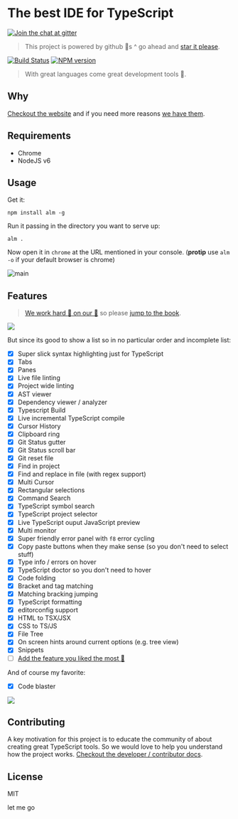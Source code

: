 

# The best IDE for TypeScript

[![Join the chat at  gitter][gitter-image]][gitter-url]

> This project is powered by github 🌟s ^ go ahead and [star it please](https://github.com/alm-tools/alm/stargazers).

[![Build Status][travis-image]][travis-url]
[![NPM version][npm-image]][npm-url]

> With great languages come great development tools 🌹.

## Why

[Checkout the website](http://alm.tools) and if you need more reasons [we have them](https://basarat.gitbooks.io/alm/content/contributing/why.html).

## Requirements

* Chrome
* NodeJS v6

## Usage

Get it:
```
npm install alm -g
```

Run it passing in the directory you want to serve up:
```
alm .
```

Now open it in `chrome` at the URL mentioned in your console. (**protip** use `alm -o` if your default browser is chrome)

![main](https://raw.githubusercontent.com/alm-tools/alm-tools.github.io/master/screens/main.png)

## Features

> [We work hard :construction_worker: on our :memo:][docs] so please [jump to the book][docs].

[![][cover]][docs]

But since its good to show a list so in no particular order and incomplete list:

* [x] Super slick syntax highlighting just for TypeScript
* [x] Tabs
* [x] Panes
* [x] Live file linting
* [x] Project wide linting
* [x] AST viewer
* [x] Dependency viewer / analyzer
* [x] Typescript Build
* [x] Live incremental TypeScript compile
* [x] Cursor History
* [x] Clipboard ring
* [x] Git Status gutter
* [x] Git Status scroll bar
* [x] Git reset file
* [x] Find in project
* [x] Find and replace in file (with regex support)
* [x] Multi Cursor
* [x] Rectangular selections
* [x] Command Search
* [x] TypeScript symbol search
* [x] TypeScript project selector
* [x] Live TypeScript ouput JavaScript preview
* [x] Multi monitor
* [x] Super friendly error panel with `f8` error cycling
* [x] Copy paste buttons when they make sense (so you don't need to select stuff)
* [x] Type info / errors on hover
* [x] TypeScript doctor so you don't need to hover
* [x] Code folding
* [x] Bracket and tag matching
* [x] Matching bracking jumping
* [x] TypeScript formatting
* [x] editorconfig support
* [x] HTML to TSX/JSX
* [x] CSS to TS/JS
* [x] File Tree
* [x] On screen hints around current options (e.g. tree view)
* [x] Snippets
* [ ] [Add the feature you liked the most 🌹](https://github.com/alm-tools/alm/pulls)

And of course my favorite:

* [x] Code blaster

![](https://raw.githubusercontent.com/alm-tools/alm-tools.github.io/master/screens/blaster.gif)

## Contributing
A key motivation for this project is to educate the community of about creating great TypeScript tools. So we would love to help you understand how the project works. [Checkout the developer / contributor docs][contributing].

## License

MIT

[docs]: https://basarat.gitbooks.io/alm/content/
[contributing]: https://basarat.gitbooks.io/alm/content/contributing/
[cover]: https://raw.githubusercontent.com/alm-tools/alm-tools.github.io/master/screens/cover_small.png
[npm-image]: https://img.shields.io/npm/v/alm.svg?style=flat
[npm-url]: https://npmjs.org/package/alm
[travis-image]: https://travis-ci.org/alm-tools/alm.svg?branch=master
[travis-url]:https://travis-ci.org/alm-tools/alm
[gitter-image]: https://badges.gitter.im/Join%20Chat.svg
[gitter-url]: https://gitter.im/alm-tools/alm?utm_source=badge&utm_medium=badge&utm_campaign=pr-badge&utm_content=badge


let me go
